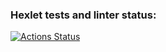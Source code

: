 ### Hexlet tests and linter status:
[![Actions Status](https://github.com/VanillaWulf/layout-designer-project-lvl1/workflows/hexlet-check/badge.svg)](https://github.com/VanillaWulf/layout-designer-project-lvl1/actions)